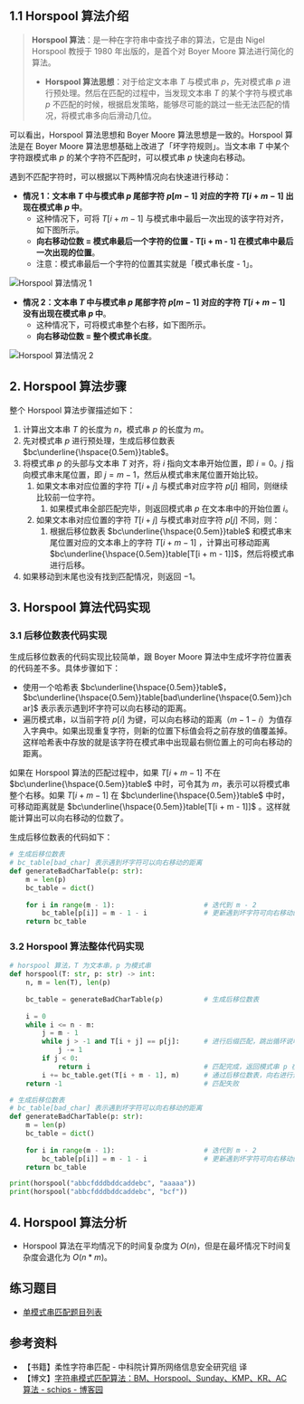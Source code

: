 ## 1.1 Horspool 算法介绍

> **Horspool 算法**：是一种在字符串中查找子串的算法，它是由 Nigel Horspool 教授于 1980 年出版的，是首个对 Boyer Moore 算法进行简化的算法。
>
> - **Horspool 算法思想**：对于给定文本串 $T$ 与模式串 $p$，先对模式串 $p$ 进行预处理。然后在匹配的过程中，当发现文本串 $T$ 的某个字符与模式串 $p$ 不匹配的时候，根据启发策略，能够尽可能的跳过一些无法匹配的情况，将模式串多向后滑动几位。

可以看出，Horspool 算法思想和 Boyer Moore 算法思想是一致的。Horspool 算法是在 Boyer Moore 算法思想基础上改进了「坏字符规则」。当文本串 $T$ 中某个字符跟模式串 $p$ 的某个字符不匹配时，可以模式串 $p$ 快速向右移动。

遇到不匹配字符时，可以根据以下两种情况向右快速进行移动：

- **情况 1：文本串 $T$ 中与模式串 $p$ 尾部字符 $p[m - 1]$ 对应的字符 $T[i + m - 1]$ 出现在模式串 $p$ 中**。
  - 这种情况下，可将 $T[i + m - 1]$ 与模式串中最后一次出现的该字符对齐，如下图所示。
  - **向右移动位数 =  模式串最后一个字符的位置 - T[i + m - 1] 在模式串中最后一次出现的位置**。
  - 注意：模式串最后一个字符的位置其实就是「模式串长度 - 1」。

![Horspool 算法情况 1](https://qcdn.itcharge.cn/images/20240511165106.png)

- **情况 2：文本串 $T$ 中与模式串 $p$ 尾部字符 $p[m - 1]$ 对应的字符 $T[i + m - 1]$ 没有出现在模式串 $p$ 中**。
  - 这种情况下，可将模式串整个右移，如下图所示。
  - **向右移动位数 = 整个模式串长度**。

![Horspool 算法情况 2](https://qcdn.itcharge.cn/images/20240511165122.png)

## 2. Horspool 算法步骤

整个 Horspool 算法步骤描述如下：

1. 计算出文本串 $T$ 的长度为 $n$，模式串 $p$ 的长度为 $m$。
2. 先对模式串 $p$ 进行预处理，生成后移位数表 $bc\underline{\hspace{0.5em}}table$。
3. 将模式串 $p$ 的头部与文本串 $T$ 对齐，将 $i$ 指向文本串开始位置，即 $i = 0$。$j$ 指向模式串末尾位置，即 $j = m - 1$，然后从模式串末尾位置开始比较。
   1. 如果文本串对应位置的字符 $T[i + j]$ 与模式串对应字符 $p[j]$ 相同，则继续比较前一位字符。
      1. 如果模式串全部匹配完毕，则返回模式串 $p$ 在文本串中的开始位置 $i$。
   2. 如果文本串对应位置的字符 $T[i + j]$ 与模式串对应字符 $p[j]$ 不同，则：
      1. 根据后移位数表 $bc\underline{\hspace{0.5em}}table$ 和模式串末尾位置对应的文本串上的字符 $T[i + m - 1]$ ，计算出可移动距离 $bc\underline{\hspace{0.5em}}table[T[i + m - 1]]$，然后将模式串进行后移。
4. 如果移动到末尾也没有找到匹配情况，则返回 $-1$。

## 3. Horspool 算法代码实现

### 3.1 后移位数表代码实现

生成后移位数表的代码实现比较简单，跟 Boyer Moore 算法中生成坏字符位置表的代码差不多。具体步骤如下：

- 使用一个哈希表 $bc\underline{\hspace{0.5em}}table$， $bc\underline{\hspace{0.5em}}table[bad\underline{\hspace{0.5em}}char]$ 表示表示遇到坏字符可以向右移动的距离。
- 遍历模式串，以当前字符 $p[i]$ 为键，可以向右移动的距离（$m - 1 - i$）为值存入字典中。如果出现重复字符，则新的位置下标值会将之前存放的值覆盖掉。这样哈希表中存放的就是该字符在模式串中出现最右侧位置上的可向右移动的距离。

如果在 Horspool 算法的匹配过程中，如果 $T[i + m - 1]$ 不在 $bc\underline{\hspace{0.5em}}table$ 中时，可令其为 $m$，表示可以将模式串整个右移。如果 $T[i + m - 1]$ 在 $bc\underline{\hspace{0.5em}}table$ 中时，可移动距离就是 $bc\underline{\hspace{0.5em}}table[T[i + m - 1]]$ 。这样就能计算出可以向右移动的位数了。

生成后移位数表的代码如下：

```python
# 生成后移位数表
# bc_table[bad_char] 表示遇到坏字符可以向右移动的距离
def generateBadCharTable(p: str):
    m = len(p)
    bc_table = dict()
    
    for i in range(m - 1):                      # 迭代到 m - 2
        bc_table[p[i]] = m - 1 - i              # 更新遇到坏字符可向右移动的距离
    return bc_table
```

### 3.2 Horspool 算法整体代码实现

```python
# horspool 算法，T 为文本串，p 为模式串
def horspool(T: str, p: str) -> int:
    n, m = len(T), len(p)
    
    bc_table = generateBadCharTable(p)          # 生成后移位数表
    
    i = 0
    while i <= n - m:
        j = m - 1
        while j > -1 and T[i + j] == p[j]:      # 进行后缀匹配，跳出循环说明出现坏字符
            j -= 1
        if j < 0:
            return i                            # 匹配完成，返回模式串 p 在文本串 T 中的位置
        i += bc_table.get(T[i + m - 1], m)      # 通过后移位数表，向右进行进行快速移动
    return -1                                   # 匹配失败

# 生成后移位数表
# bc_table[bad_char] 表示遇到坏字符可以向右移动的距离
def generateBadCharTable(p: str):
    m = len(p)
    bc_table = dict()
    
    for i in range(m - 1):                      # 迭代到 m - 2
        bc_table[p[i]] = m - 1 - i              # 更新遇到坏字符可向右移动的距离
    return bc_table

print(horspool("abbcfdddbddcaddebc", "aaaaa"))
print(horspool("abbcfdddbddcaddebc", "bcf"))
```

## 4. Horspool 算法分析

- Horspool 算法在平均情况下的时间复杂度为 $O(n)$，但是在最坏情况下时间复杂度会退化为 $O(n * m)$。

## 练习题目

- [单模式串匹配题目列表](https://github.com/itcharge/AlgoNote/blob/main/docs/00_preface/00_06_categories_list.md#%E5%8D%95%E6%A8%A1%E5%BC%8F%E4%B8%B2%E5%8C%B9%E9%85%8D%E9%A2%98%E7%9B%AE)

## 参考资料

- 【书籍】柔性字符串匹配 - 中科院计算所网络信息安全研究组 译
- 【博文】[字符串模式匹配算法：BM、Horspool、Sunday、KMP、KR、AC算法 - schips - 博客园](https://www.cnblogs.com/schips/p/11098041.html)

